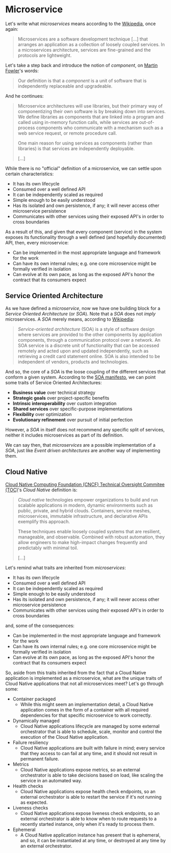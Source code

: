 # Microservice

Let's write what *microservices* means according to the [Wikipedia](https://en.wikipedia.org/wiki/Microservices),
once again:

> Microservices are a software development technique [...] that arranges
> an application as a collection of loosely coupled services. In a
> microservices architecture, services are fine-grained and the
> protocols are lightweight.

Let's take a step back and introduce the notion of *component*, on
[Martin Fowler](https://martinfowler.com/articles/microservices.html)'s
words:

> Our definition is that a *component* is a unit of software that is
> independently replaceable and upgradeable.

And he continues:

> Microservice architectures will use libraries, but their primary way
> of componentizing their own software is by breaking down into
> services. We define libraries as components that are linked into a
> program and called using in-memory function calls, while services
> are out-of-process components who communicate with a mechanism such
> as a web service request, or remote procedure call.
>
> One main reason for using services as components (rather than
> libraries) is that services are independently deployable.
>
> [...]

While there is no "official" definition of a microservice, we can
settle upon certain characteristics:

* It has its own lifecycle
* Consumed over a well defined API
* It can be independently scaled as required
* Simple enough to be easily understood
* Has its isolated and own persistence, if any; it will never access other
  microservice persistence
* Communicates with other services using their exposed API's in order
  to cross boundaries

As a result of this, and given that every component (service) in the
system exposes its functionality through a well defined (and hopefully
documented) API, then, every microservice:

* Can be implemented in the most appropriate language and framework
  for the work
* Can have its own internal rules; e.g. one core microservice might be
  formally verified in isolation
* Can evolve at its own pace, as long as the exposed API's honor the
  contract that its consumers expect

## Service Oriented Architecture

As we have defined a *microservice*, now we have one building block
for a *Service Oriented Architecture* (or *SOA*). Note that a *SOA*
does not *imply* microservices. A *SOA* merely means, according to
[Wikipedia](https://en.wikipedia.org/wiki/Service-oriented_architecture):

> *Service-oriented architecture* (SOA) is a style of software design
> where services are provided to the other components by application
> components, through a communication protocol over a network. An SOA
> service is a discrete unit of functionality that can be accessed
> remotely and acted upon and updated independently, such as
> retrieving a credit card statement online. SOA is also intended to
> be independent of vendors, products and technologies.

And so, the core of a *SOA* is the loose coupling of the different
services that conform a given system. According to the [SOA manifesto](http://www.soa-manifesto.org/),
we can point some traits of Service Oriented Architectures:

* **Business value** over technical strategy
* **Strategic goals** over project-specific benefits
* **Intrinsic interoperability** over custom integration
* **Shared services** over specific-purpose implementations
* **Flexibility** over optimization
* **Evolutionary refinement** over pursuit of initial perfection

However, a *SOA* in itself does not recommend any specific split of
services, neither it includes microservices as part of its
definition.

We can say then, that *microservices* are a possible implementation of
a *SOA*, just like *Event driven architectures* are another way of
implementing them.

## Cloud Native

[Cloud Native Computing Foundation (CNCF) Technical
Oversight Commitee (TOC)](https://github.com/cncf/toc/blob/e58a97f253569ee1d79d656baafc685eaceb8786/DEFINITION.md)'s
*Cloud Native* definition is:

> *Cloud native* technologies empower organizations to build and run
> scalable applications in modern, dynamic environments such as
> public, private, and hybrid clouds. Containers, service meshes,
> microservices, immutable infrastructure, and declarative APIs
> exemplify this approach.
>
> These techniques enable loosely coupled systems that are resilient,
> manageable, and observable. Combined with robust automation, they
> allow engineers to make high-impact changes frequently and
> predictably with minimal toil.
>
> [...]

Let's remind what traits are inherited from *microservices*:

* It has its own lifecycle
* Consumed over a well defined API
* It can be independently scaled as required
* Simple enough to be easily understood
* Has its isolated and own persistence, if any; it will never access other
  microservice persistence
* Communicates with other services using their exposed API's in order
  to cross boundaries

and, some of the consequences:

* Can be implemented in the most appropriate language and framework
  for the work
* Can have its own internal rules; e.g. one core microservice might be
  formally verified in isolation
* Can evolve at its own pace, as long as the exposed API's honor the
  contract that its consumers expect

So, aside from this traits inherited from the fact that a Cloud Native
application is implemented as a microservice, what are the unique
traits of Cloud Native applications that not all microservices meet?
Let's go through some:

* Container packaged
  * While this might seem an implementation detail, a Cloud Native
    application comes in the form of a container with all required
    dependencies for that specific microservice to work correctly.
* Dynamically managed
  * Cloud Native applications lifecycle are managed by some external
    orchestrator that is able to schedule, scale, monitor and control
    the execution of the Cloud Native application.
* Failure resiliency
  * Cloud Native applications are built with failure in mind; every
    service that they access to can fail at any time, and it should
    not result in permanent failure.
* Metrics
  * Cloud Native applications expose metrics, so an external
    orchestrator is able to take decisions based on load, like scaling
    the service in an automated way.
* Health checks
  * Cloud Native applications expose health check endpoints, so an
    external orchestrator is able to restart the service if it's not
    running as expected.
* Liveness checks
  * Cloud Native applications expose liveness check endpoints, so an
    external orchestrator is able to know when to route requests to a
    recently started instance, only when it's ready to process them.
* Ephemeral
  * A Cloud Native application instance has present that is ephemeral,
    and so, it can be instantiated at any time, or destroyed at any
    time by an external orchestrator.
